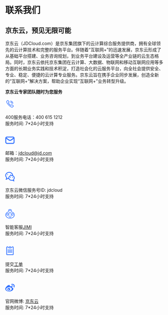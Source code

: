 # 联系我们
## 京东云，预见无限可能
京东云（JDCloud.com）是京东集团旗下的云计算综合服务提供商，拥有全球领先的云计算技术和完整的服务平台。伴随着“互联网+”的迅速发展，京东云形成了从基础平台搭建、业务咨询规划，到业务平台建设及运营等全产业链的云生态格局。同时，京东云依托京东集团在云计算、大数据、物联网和移动互联网应用等多方面的长期业务实践和技术积淀，打造社会化的云服务平台，向全社会提供安全、专业、稳定、便捷的云计算专业服务。京东云旨在携手企业同步发展，创造全新的“互联网+”解决方案，帮助企业实现“互联网+”业务转型升级。<br />

**京东云专家团队随时为您服务**

![image](../../../image/contactus/电话.png)


400服务电话：400 615 1212<br />
服务时间: 7*24小时支持<br /><br />


![image](../../../image/contactus/邮箱.png)


邮箱：jdcloud@jd.com<br />
服务时间: 7*24小时支持<br /><br />

![image](../../../image/contactus/微信.png)


京东云微信服务号ID: jdcloud<br />
服务时间: 7*24小时支持<br /><br />

![image](../../../image/contactus/jimi.png)

智能客服[JIMI](https://jimi3-chat.jd.com/bot?venderId=897612092)<br />
服务时间: 7*24小时支持<br /><br />

![image](../../../image/contactus/工单.png)

提交[工单](https://ticket.jdcloud.com/myorder/submit)<br />
服务时间: 7*24小时支持<br /><br />

![image](../../../image/contactus/微博.png)

官网微博: [京东云](https://weibo.com/jingdongyun)<br />
服务时间: 7*24小时支持<br /><br />
